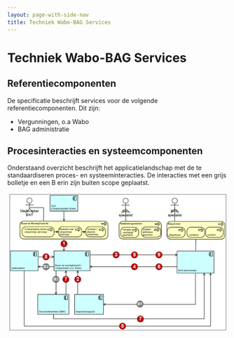 ```yaml
---
layout: page-with-side-nav
title: Techniek Wabo-BAG Services
---
```

# Techniek Wabo-BAG Services

## Referentiecomponenten
De specificatie beschrijft services voor de volgende referentiecomponenten. Dit zijn:

* Vergunningen, o.a Wabo
* BAG administratie

## Procesinteracties en systeemcomponenten
Onderstaand overzicht beschrijft het applicatielandschap met de te standaardiseren proces- en systeeminteracties. De interacties met een grijs bolletje en een B erin zijn buiten scope geplaatst.

<img src="./images/Koppelvlak_Wabo-BAG_klein.png" width="600"/>
